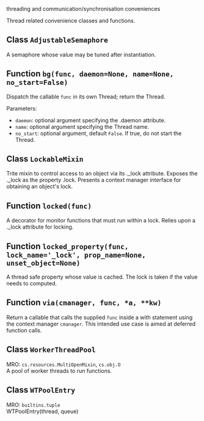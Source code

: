 threading and communication/synchronisation conveniences


Thread related convenience classes and functions.

## Class `AdjustableSemaphore`

A semaphore whose value may be tuned after instantiation.

## Function `bg(func, daemon=None, name=None, no_start=False)`

Dispatch the callable `func` in its own Thread; return the Thread.

Parameters:
* `daemon`: optional argument specifying the .daemon attribute.
* `name`: optional argument specifying the Thread name.
* `no_start`: optional argument, default `False`.
  If true, do not start the Thread.

## Class `LockableMixin`

Trite mixin to control access to an object via its ._lock attribute.
Exposes the ._lock as the property .lock.
Presents a context manager interface for obtaining an object's lock.

## Function `locked(func)`

A decorator for monitor functions that must run within a lock.
Relies upon a ._lock attribute for locking.

## Function `locked_property(func, lock_name='_lock', prop_name=None, unset_object=None)`

A thread safe property whose value is cached.
The lock is taken if the value needs to computed.

## Function `via(cmanager, func, *a, **kw)`

Return a callable that calls the supplied `func` inside a
with statement using the context manager `cmanager`.
This intended use case is aimed at deferred function calls.

## Class `WorkerThreadPool`

MRO: `cs.resources.MultiOpenMixin`, `cs.obj.O`  
A pool of worker threads to run functions.

## Class `WTPoolEntry`

MRO: `builtins.tuple`  
WTPoolEntry(thread, queue)
